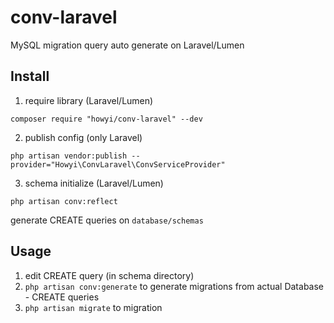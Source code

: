 # conv-laravel

MySQL migration query auto generate on Laravel/Lumen


## Install

1. require library (Laravel/Lumen)
```
composer require "howyi/conv-laravel" --dev
```

2. publish config (only Laravel)
```
php artisan vendor:publish --provider="Howyi\ConvLaravel\ConvServiceProvider"
```

3. schema initialize (Laravel/Lumen)
```
php artisan conv:reflect
```
generate CREATE queries on `database/schemas`

## Usage
 
1. edit CREATE query (in schema directory)
2. `php artisan conv:generate` to generate migrations from actual Database - CREATE queries
3. `php artisan migrate` to migration
